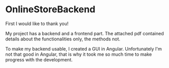 # OnlineStoreBackend
First I would like to thank you!

My project has a backend and a frontend part. The attached pdf contained details about the functionalities only, the methods not.

To make my backend usable, I created a GUI in Angular. Unfortunately I'm not that good in Angular, that is why it took me so much time to make progress with the development.

